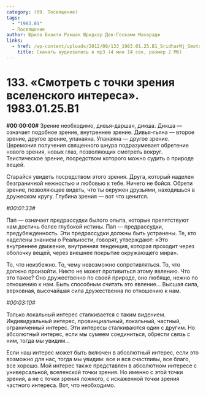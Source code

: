```yaml
---
category: (09. Посвящение)
tags:
  - "1983.01"
  - Посвящение
author: Шрила Бхакти Ракшак Шридхар Дев-Госвами Махарадж
links:
  - href: /wp-content/uploads/2012/08/133_1983.01.25.B1_SridharMj_Smotret_s_tochki_zreniya_vselenskogo_interesa.mp3
    title: Скачать аудиозапись в mp3 (4 мин 14 сек, размер 2 Мб)
---
```


# 133. «Смотреть с точки зрения вселенского интереса». 1983.01.25.B1

**#00:00:00#** Зрение необходимо, дивья-даршан, дикша. Дикша — означает подобное зрение, внутреннее зрение. Дивья-гьяна — второе зрение, другое зрение, упанаяна. Упанаяна — другое зрение. Церемония получения священного шнура подразумевает обретение нового зрения, новых глаз, позволяющих смотреть вокруг. Теистическое зрение, посредством которого можно судить о природе вещей.

Старайся увидеть посредством этого зрения. Друга, который наделен безграничной нежностью и любовью к тебе. Ничего не бойся. Обрети зрение, позволяющее видеть, что ты окружен друзьями, находишься в дружеском кругу. Глубина зрения — вот что ценится.

*#00:01:33#*

Пап — означает предрассудки былого опыта, которые препятствуют нам достичь более глубокой истины. Пап — предрассудки, предубежденность. Эти предрассудки должны быть устранены. Те, кто наделены знанием о Реальности, говорят, утверждают: «Это внутреннее движение, внутренняя тенденция, которая проходит через оболочку вещей, через внешнее покрытие окружающего мира».

То, что неизбежно. То, чему невозможно сопротивляться. То, что должно произойти. Никто не может противиться этому явлению. Что это такое? Оно дружественно по своей природе, оно любяще, нежно по отношению к нам. Быть способным считать это явление… Высшая сила, верховная, высочайшая сила дружественна по отношению к нам.

*#00:03:10#*

Только локальный интерес сталкивается с таким видением. Индивидуальный интерес, провинциальный, локальный, частный, ограниченный интерес. Эти интересы сталкиваются один с другим. Но абсолютный интерес, если мы сумеем соединиться, обрести связь с ним, тогда мы увидим…

Если наш интерес может быть включен в абсолютный интерес, если это возможно для нас, тогда мы увидим: все и вся счастливы, все благо, все хорошо. Мой интерес также представлен в абсолютном интересе с универсальной, вселенской точки зрения. Но именно с этой точки зрения, а не с точки зрения ложного, с искаженной точки зрения частного интереса. Вот, что необходимо.

